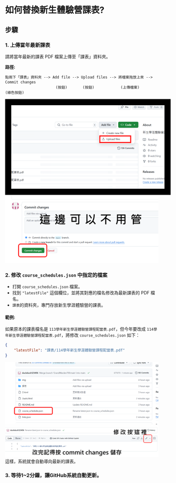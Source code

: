 # 如何替換新生體驗營課表?

## 步驟

### 1. 上傳當年最新課表
請將當年最新的課表 PDF 檔案上傳至「課表」資料夾。

**路徑:**
```
點兩下「課表」資料夾 --> Add file --> Upload files --> 將檔案拖放上來 --> Commit changes
                       (按鈕)       (按鈕)            (上傳檔案)        (綠色按鈕)

```
<img src="img/readme_img/01.png" alt="替換新生體驗營課表指南" style="border: 20px solid black; width: 500px;">
<img src="img/readme_img/02.png" alt="替換新生體驗營課表指南" width="500">

### 2. 修改 `course_schedules.json` 中指定的檔案

- 打開 `course_schedules.json` 檔案。
- 找到 `"latestFile"` 這個欄位，並將其對應的檔名修改為最新課表的 PDF 檔名。
- `課表`的資料夾，專門存放新生學涯體驗營的課表。

#### 範例:
如果原本的課表檔名是 `113學年新生學涯體驗營課程配當表.pdf`，但今年要改成 `114學年新生學涯體驗營課程配當表.pdf`，將修改 `course_schedules.json` 如下：

```json
{
    "latestFile": "課表/114學年新生學涯體驗營課程配當表.pdf"
}
```
<img src="img/readme_img/03.png" alt="替換新生體驗營課表指南" width="500">
<img src="img/readme_img/04.png" alt="替換新生體驗營課表指南" width="500">
這樣，系統就會自動導向最新的課表。

### 3. 等待1~2分鐘，讓GitHub系統自動更新。


